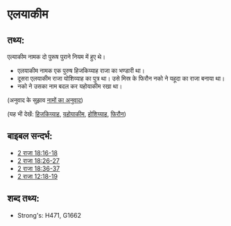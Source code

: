# एलयाकीम #

## तथ्य: ##

एल्याकीम नामक दो पुरूष पुराने नियम में हुए थे।

* एलयाकीम नामक एक पुरुष हिजकिय्याह राजा का भण्डारी था।
* दूसरा एलयाकीम राजा योशिय्याह का पुत्र था। उसे मिस्र के फिरौन नको ने यहूदा का राजा बनाया था।
* नको ने उसका नाम बदल कर यहोयाकीम रखा था।

(अनुवाद के सुझाव [नामों का अनुवाद](rc://en/ta/man/translate/translate-names))

(यह भी देखें: [हिजकिय्याह](../names/hezekiah.md), [यहोयाकीम](../names/jehoiakim.md), [होशिय्याह](../names/josiah.md), [फिरौन](../names/pharaoh.md))

## बाइबल सन्दर्भ: ##

* [2 राजा 18:16-18](rc://en/tn/help/2ki/18/16)
* [2 राजा 18:26-27](rc://en/tn/help/2ki/18/26)
* [2 राजा 18:36-37](rc://en/tn/help/2ki/18/36)
* [2 राजा 12:18-19](rc://en/tn/help/2ki/23/34)

## शब्द तथ्य: ##

* Strong's: H471, G1662
